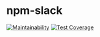 # npm-slack

[![Maintainability](https://api.codeclimate.com/v1/badges/179b0e6db5f9b907f2fa/maintainability)](https://codeclimate.com/github/FunNode/npm-slack/maintainability)
[![Test Coverage](https://api.codeclimate.com/v1/badges/179b0e6db5f9b907f2fa/test_coverage)](https://codeclimate.com/github/FunNode/npm-slack/test_coverage)
